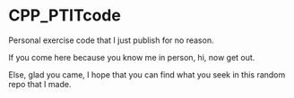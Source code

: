 # CPP_PTITcode
Personal exercise code that I just publish for no reason.

If you come here because you know me in person, hi, now get out.

Else, glad you came, I hope that you can find what you seek in this random repo that I made.

